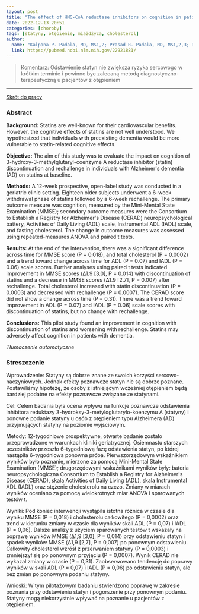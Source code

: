 ```yaml
---
layout: post
title: "The effect of HMG-CoA reductase inhibitors on cognition in patients with Alzheimer's dementia: a prospective withdrawal and rechallenge pilot study"
date: 2022-12-13 20:51
categories: [choroby]
tags: [statyny, otępienie, miażdżyca, cholesterol]
author:
  name: "Kalpana P. Padala, MD, MS1,2; Prasad R. Padala, MD, MS1,2,3; Dennis P. McNeilly, PsyD4 ; Jenenne A. Geske, PhD5 ; Dennis H. Sullivan, MD1,2; and Jane F. Potter, MD6 "
  link: https://pubmed.ncbi.nlm.nih.gov/22921881/
---
```


> Komentarz:
> Odstawienie statyn nie zwiększa ryzyka sercowogo w krótkim terminie i powinno byc zalecaną metodą diagnostyczno-terapeutyczną u pacjentów z otępieniem
> 
<hr>

[Skrót do pracy](https://pubmed.ncbi.nlm.nih.gov/22921881/) 

### Abstract
**Background:** Statins are well-known for their cardiovascular benefits. However, the cognitive effects of statins are not well understood. We hypothesized that individuals with preexisting dementia would be more vulnerable to statin-related cognitive effects.

**Objective:** The aim of this study was to evaluate the impact on cognition of 3-hydroxy-3-methylglutaryl-coenzyme A reductase inhibitor (statin) discontinuation and rechallenge in individuals with Alzheimer's dementia (AD) on statins at baseline.

**Methods:** A 12-week prospective, open-label study was conducted in a geriatric clinic setting. Eighteen older subjects underwent a 6-week withdrawal phase of statins followed by a 6-week rechallenge. The primary outcome measure was cognition, measured by the Mini-Mental State Examination (MMSE); secondary outcome measures were the Consortium to Establish a Registry for Alzheimer's Disease (CERAD) neuropsychological battery, Activities of Daily Living (ADL) scale, Instrumental ADL (IADL) scale, and fasting cholesterol. The change in outcome measures was assessed using repeated-measures ANOVA and paired t tests.

**Results:** At the end of the intervention, there was a significant difference across time for MMSE score (P = 0.018), and total cholesterol (P = 0.0002) and a trend toward change across time for ADL (P = 0.07) and IADL (P = 0.06) scale scores. Further analyses using paired t tests indicated improvement in MMSE scores (Δ1.9 [3.0], P = 0.014) with discontinuation of statins and a decrease in MMSE scores (Δ1.9 [2.7], P = 0.007) after rechallenge. Total cholesterol increased with statin discontinuation (P = 0.0003) and decreased with rechallenge (P = 0.0007). The CERAD score did not show a change across time (P = 0.31). There was a trend toward improvement in ADL (P = 0.07) and IADL (P = 0.06) scale scores with discontinuation of statins, but no change with rechallenge.

**Conclusions:** This pilot study found an improvement in cognition with discontinuation of statins and worsening with rechallenge. Statins may adversely affect cognition in patients with dementia.

*Tłumaczenie automatyczne*

### Streszczenie
Wprowadzenie: Statyny są dobrze znane ze swoich korzyści sercowo-naczyniowych. Jednak efekty poznawcze statyn nie są dobrze poznane. Postawiliśmy hipotezę, że osoby z istniejącym wcześniej otępieniem będą bardziej podatne na efekty poznawcze związane ze statynami.  
  
Cel: Celem badania była ocena wpływu na funkcje poznawcze odstawienia inhibitora reduktazy 3-hydroksy-3-metyloglutarylo-koenzymu A (statyny) i ponowne podanie statyny u osób z otępieniem typu Alzheimera (AD) przyjmujących statyny na poziomie wyjściowym.  
  
Metody: 12-tygodniowe prospektywne, otwarte badanie zostało przeprowadzone w warunkach kliniki geriatrycznej. Osiemnastu starszych uczestników przeszło 6-tygodniową fazę odstawienia statyn, po której nastąpiła 6-tygodniowa ponowna próba. Pierwszorzędowym wskaźnikiem wyników było poznanie, mierzone za pomocą Mini-Mental State Examination (MMSE); drugorzędowymi wskaźnikami wyników były: bateria neuropsychologiczna Consortium to Establish a Registry for Alzheimer's Disease (CERAD), skala Activities of Daily Living (ADL), skala Instrumental ADL (IADL) oraz stężenie cholesterolu na czczo. Zmiany w miarach wyników oceniano za pomocą wielokrotnych miar ANOVA i sparowanych testów t.  
  
Wyniki: Pod koniec interwencji wystąpiła istotna różnica w czasie dla wyniku MMSE (P = 0,018) i cholesterolu całkowitego (P = 0,0002) oraz trend w kierunku zmiany w czasie dla wyników skali ADL (P = 0,07) i IADL (P = 0,06). Dalsze analizy z użyciem sparowanych testów t wskazały na poprawę wyników MMSE (Δ1,9 [3,0], P = 0,014) przy odstawieniu statyn i spadek wyników MMSE (Δ1,9 [2,7], P = 0,007) po ponownym odstawieniu. Całkowity cholesterol wzrósł z przerwaniem statyny (P = 0,0003) i zmniejszył się po ponownym przyjęciu (P = 0,0007). Wynik CERAD nie wykazał zmiany w czasie (P = 0,31). Zaobserwowano tendencję do poprawy wyników w skali ADL (P = 0,07) i IADL (P = 0,06) po odstawieniu statyn, ale bez zmian po ponownym podaniu statyny.  
  
Wnioski: W tym pilotażowym badaniu stwierdzono poprawę w zakresie poznania przy odstawieniu statyn i pogorszenie przy ponownym podaniu. Statyny mogą niekorzystnie wpływać na poznanie u pacjentów z otępieniem.